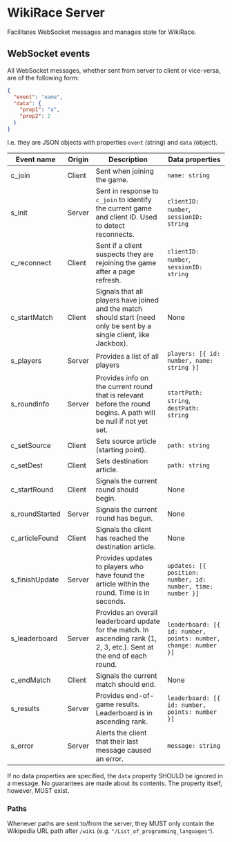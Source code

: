 # WikiRace Server
Facilitates WebSocket messages and manages state for WikiRace.

## WebSocket events
All WebSocket messages, whether sent from server to client or vice-versa, are of the following form:
```json
{
  "event": "name",
  "data": {
    "prop1": "a",
    "prop2": 2
  }
}
```
I.e. they are JSON objects with properties `event` (string) and `data` (object).

| Event name     | Origin | Description                                                                                                             | Data properties                                                 |
|----------------|--------|-------------------------------------------------------------------------------------------------------------------------|-----------------------------------------------------------------|
| c_join         | Client | Sent when joining the game.                                                                                             | `name: string`                                                  |
| s_init         | Server | Sent in response to `c_join` to identify the current game and client ID. Used to detect reconnects.                     | `clientID: number`, `sessionID: string`                         |
| c_reconnect    | Client | Sent if a client suspects they are rejoining the game after a page refresh.                                             | `clientID: number`, `sessionID: string`                         |
| c_startMatch   | Client | Signals that all players have joined and the match should start (need only be sent by a single client, like Jackbox).   | None                                                            |
| s_players      | Server | Provides a list of all players                                                                                          | `players: [{ id: number, name: string }]`                       |
| s_roundInfo    | Server | Provides info on the current round that is relevant before the round begins. A path will be null if not yet set.        | `startPath: string`, `destPath: string`                         |
| c_setSource    | Client | Sets source article (starting point).                                                                                   | `path: string`                                                  |
| c_setDest      | Client | Sets destination article.                                                                                               | `path: string`                                                  |
| c_startRound   | Client | Signals the current round should begin.                                                                                 | None                                                            |
| s_roundStarted | Server | Signals the current round has begun.                                                                                    | None                                                            |
| c_articleFound | Client | Signals the client has reached the destination article.                                                                 | None                                                            |
| s_finishUpdate | Server | Provides updates to players who have found the article within the round. Time is in seconds.                            | `updates: [{ position: number, id: number, time: number }]`     |
| s_leaderboard  | Server | Provides an overall leaderboard update for the match. In ascending rank (1, 2, 3, etc.). Sent at the end of each round. | `leaderboard: [{ id: number, points: number, change: number }]` |
| c_endMatch     | Client | Signals the current match should end.                                                                                   | None                                                            |
| s_results      | Server | Provides end-of-game results. Leaderboard is in ascending rank.                                                         | `leaderboard: [{ id: number, points: number }]`                 |
| s_error        | Server | Alerts the client that their last message caused an error.                                                              | `message: string`                                               |

If no data properties are specified, the `data` property SHOULD be ignored in a message. No guarantees are made about its contents. The property itself, however, MUST exist.

### Paths
Whenever paths are sent to/from the server, they MUST only contain the Wikipedia URL path after `/wiki` (e.g. `"/List_of_programming_languages"`).
